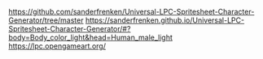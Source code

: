 https://github.com/sanderfrenken/Universal-LPC-Spritesheet-Character-Generator/tree/master
https://sanderfrenken.github.io/Universal-LPC-Spritesheet-Character-Generator/#?body=Body_color_light&head=Human_male_light
https://lpc.opengameart.org/